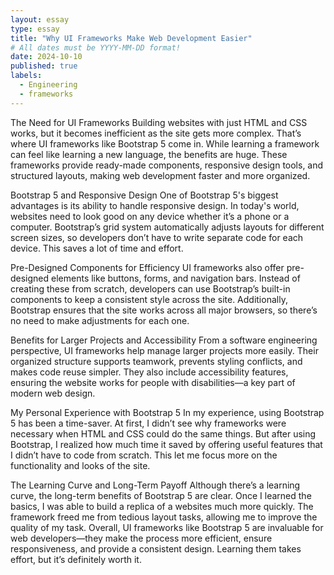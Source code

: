 ```yaml
---
layout: essay
type: essay
title: "Why UI Frameworks Make Web Development Easier"
# All dates must be YYYY-MM-DD format!
date: 2024-10-10
published: true
labels:
  - Engineering
  - frameworks
---
```







The Need for UI Frameworks
Building websites with just HTML and CSS works, but it becomes inefficient as the site gets more complex. That’s where UI frameworks like Bootstrap 5 come in. While learning a framework can feel like learning a new language, the benefits are huge. These frameworks provide ready-made components, responsive design tools, and structured layouts, making web development faster and more organized.

Bootstrap 5 and Responsive Design
One of Bootstrap 5's biggest advantages is its ability to handle responsive design. In today's world, websites need to look good on any device whether it’s a phone or a computer. Bootstrap’s grid system automatically adjusts layouts for different screen sizes, so developers don’t have to write separate code for each device. This saves a lot of time and effort.

Pre-Designed Components for Efficiency
UI frameworks also offer pre-designed elements like buttons, forms, and navigation bars. Instead of creating these from scratch, developers can use Bootstrap’s built-in components to keep a consistent style across the site. Additionally, Bootstrap ensures that the site works across all major browsers, so there’s no need to make adjustments for each one.

Benefits for Larger Projects and Accessibility
From a software engineering perspective, UI frameworks help manage larger projects more easily. Their organized structure supports teamwork, prevents styling conflicts, and makes code reuse simpler. They also include accessibility features, ensuring the website works for people with disabilities—a key part of modern web design.

My Personal Experience with Bootstrap 5
In my experience, using Bootstrap 5 has been a time-saver. At first, I didn’t see why frameworks were necessary when HTML and CSS could do the same things. But after using Bootstrap, I realized how much time it saved by offering useful features that I didn’t have to code from scratch. This let me focus more on the functionality and looks of the site.

The Learning Curve and Long-Term Payoff
Although there’s a learning curve, the long-term benefits of Bootstrap 5 are clear. Once I learned the basics, I was able to build a replica of a websites much more quickly. The framework freed me from tedious layout tasks, allowing me to improve the quality of my task. Overall, UI frameworks like Bootstrap 5 are invaluable for web developers—they make the process more efficient, ensure responsiveness, and provide a consistent design. Learning them takes effort, but it’s definitely worth it.
